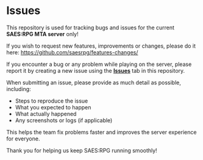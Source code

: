 # Issues

This repository is used for tracking bugs and issues for the current **SAES:RPG MTA server** only!

If you wish to request new features, improvements or changes, please do it here: https://github.com/saesrpg/features-changes/

If you encounter a bug or any problem while playing on the server, please report it by creating a new issue using the **[Issues](https://github.com/saesrpg/issues/issues)** tab in this repository.  

When submitting an issue, please provide as much detail as possible, including:

- Steps to reproduce the issue
- What you expected to happen
- What actually happened
- Any screenshots or logs (if applicable)

This helps the team fix problems faster and improves the server experience for everyone.

Thank you for helping us keep SAES:RPG running smoothly!
